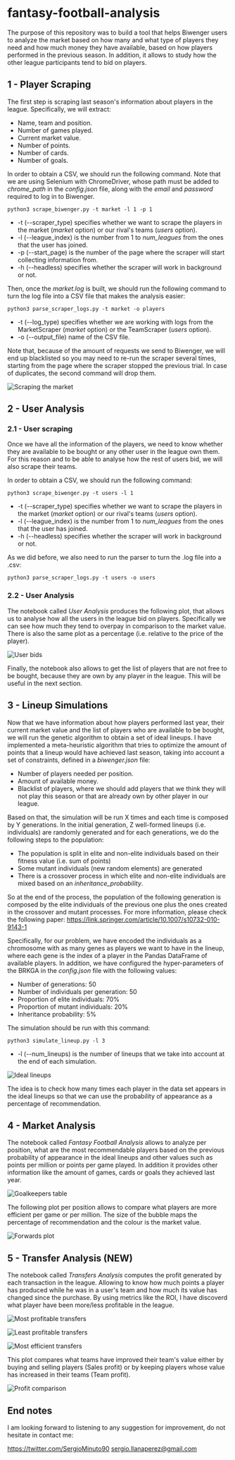 # fantasy-football-analysis

The purpose of this repository was to build a tool that helps Biwenger users to analyze the market based on how many and what type of players they need and how much money they have available, based on how players performed in the previous season. In addition, it allows to study how the other league participants tend to bid on players.


## 1 - Player Scraping

The first step is scraping last season's information about players in the league. Specifically, we will extract:
 - Name, team and position.
 - Number of games played.
 - Current market value.
 - Number of points.
 - Number of cards.
 - Number of goals.

In order to obtain a CSV, we should run the following command. Note that we are using Selenium with ChromeDriver, whose path must be added to _chrome_path_ in the _config.json_ file, along with the _email_ and _password_ required to log in to Biwenger.

`python3 scrape_biwenger.py -t market -l 1 -p 1`
 - -t (--scraper_type) specifies whether we want to scrape the players in the market (_market_ option) or our rival's teams (_users_ option).
 - -l (--league_index) is the number from 1 to _num_leagues_ from the ones that the user has joined.
 - -p (--start_page) is the number of the page where the scraper will start collecting information from.
 - -h (--headless) specifies whether the scraper will work in background or not. 

Then, once the _market.log_ is built, we should run the following command to turn the log file into a CSV file that makes the analysis easier:

`python3 parse_scraper_logs.py -t market -o players`
- -t (--log_type) specifies whether we are working with logs from the MarketScraper (_market_ option) or the TeamScraper (_users_ option).
- -o (--output_file) name of the CSV file.

Note that, because of the amount of requests we send to Biwenger, we will end up blacklisted so you may need to re-run the scraper several times, starting from the page where the scraper stopped the previous trial. In case of duplicates, the second command will drop them.

![Scraping the market](images/selenium.gif)


## 2 - User Analysis

### 2.1 - User scraping

Once we have all the information of the players, we need to know whether they are available to be bought or any other user in the league own them. For this reason and to be able to analyse how the rest of users bid, we will also scrape their teams.

In order to obtain a CSV, we should run the following command:

`python3 scrape_biwenger.py -t users -l 1`
 - -t (--scraper_type) specifies whether we want to scrape the players in the market (_market_ option) or our rival's teams (_users_ option).
 - -l (--league_index) is the number from 1 to _num_leagues_ from the ones that the user has joined.
 - -h (--headless) specifies whether the scraper will work in background or not. 

As we did before, we also need to run the parser to turn the .log file into a .csv:

`python3 parse_scraper_logs.py -t users -o users`

### 2.2 - User Analysis

The notebook called _User Analysis_ produces the following plot, that allows us to analyse how all the users in the league bid on players. Specifically we can see how much they tend to overpay in comparison to the market value. There is also the same plot as a percentage (i.e. relative to the price of the player). 

![User bids](images/bids.png)

Finally, the notebook also allows to get the list of players that are not free to be bought, because they are own by any player in the league. This will be useful in the next section.


## 3 - Lineup Simulations

Now that we have information about how players performed last year, their current market value and the list of players who are available to be bought, we will run the genetic algorithm to obtain a set of ideal lineups.
I have implemented a meta-heuristic algorithm that tries to optimize the amount of points that a lineup would have achieved last season, taking into account a set of constraints, defined in a _biwenger.json_ file:
* Number of players needed per position.
* Amount of available money.
* Blacklist of players, where we should add players that we think they will not play this season or that are already own by other player in our league. 

Based on that, the simulation will be run X times and each time is composed by Y generations. In the initial generation, Z well-formed lineups (i.e. individuals) are randomly generated and for each generations, we do the following steps to the population:
* The population is split in elite and non-elite individuals based on their fitness value (i.e. sum of points)
* Some mutant individuals (new random elements) are generated
* There is a crossover process in which elite and non-elite individuals are mixed based on an _inheritance_probability_.

So at the end of the process, the population of the following generation is composed by the elite individuals of the previous one plus the ones created in the crossover and mutant processes. For more information, please check the following paper: https://link.springer.com/article/10.1007/s10732-010-9143-1

Specifically, for our problem, we have encoded the individuals as a chromosome with as many genes as players we want to have in the lineup, where each gene is the index of a player in the Pandas DataFrame of available players. In addition, we have configured the hyper-parameters of the BRKGA in the _config.json_ file with the following values:
* Number of generations: 50
* Number of individuals per generation: 50
* Proportion of elite individuals: 70%
* Proportion of mutant individuals: 20%
* Inheritance probability: 5%

The simulation should be run with this command:

`python3 simulate_lineup.py -l 3`
 - -l (--num_lineups) is the number of lineups that we take into account at the end of each simulation.

![Ideal lineups](images/brkga.png)

The idea is to check how many times each player in the data set appears in the ideal lineups so that we can use the probability of appearance as a percentage of recommendation.

 
## 4 - Market Analysis

The notebook called _Fantasy Football Analysis_ allows to analyze per position, what are the most recommendable players based on the previous probability of appearance in the ideal lineups and other values such as points per million or points per game played. In addition it provides other information like the amount of games, cards or goals they achieved last year.

![Goalkeepers table](images/goalkeepers.png)

The following plot per position allows to compare what players are more efficient per game or per million. The size of the bubble maps the percentage of recommendation and the colour is the market value.

![Forwards plot](images/forwards.png)


## 5 - Transfer Analysis (NEW)

The notebook called _Transfers Analysis_ computes the profit generated by each transaction in the league. Allowing to know how much points a player has produced while he was in a user's team and how much its value has changed since the purchase. By using metrics like the ROI, I have discoverd what player have been more/less profitable in the league.

![Most profitable transfers](images/top_transfers.png)

![Least profitable transfers](images/worst_transfers.png)

![Most efficient transfers](images/points.png)


This plot compares what teams have improved their team's value either by buying and selling players (Sales profit) or by keeping players whose value has increased in their teams (Team profit).

![Profit comparison](images/scatter.png)


## End notes

I am looking forward to listening to any suggestion for improvement, do not hesitate in contact me:

https://twitter.com/SergioMinuto90
sergio.llanaperez@gmail.com





